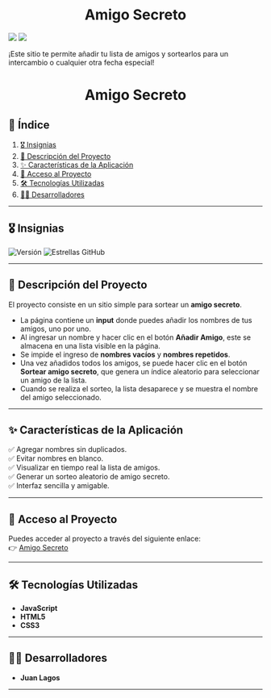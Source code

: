 <h1 align="center"> Amigo Secreto </h1>
<p align="left">
  <img src="https://img.shields.io/badge/Version%201.0-green">
  <img src="https://img.shields.io/github/stars/juanlagosp?style=social">
</p>

<p>¡Este sitio te permite añadir tu lista de amigos y sortearlos para un intercambio o cualquier otra fecha especial!</p>

<h1 align="center">Amigo Secreto</h1>

## 📌 Índice
1. [🎖 Insignias](#-insignias)
2. [📖 Descripción del Proyecto](#-descripción-del-proyecto)
3. [✨ Características de la Aplicación](#-características-de-la-aplicación)
4. [🔗 Acceso al Proyecto](#-acceso-al-proyecto)
5. [🛠 Tecnologías Utilizadas](#-tecnologías-utilizadas)
6. [👨‍💻 Desarrolladores](#-desarrolladores)

---

## 🎖 Insignias
![Versión](https://img.shields.io/badge/versión-1.0-blue)
![Estrellas GitHub](https://img.shields.io/github/stars/JuanLagosP/amigo-secreto?style=social)

---

## 📖 Descripción del Proyecto
El proyecto consiste en un sitio simple para sortear un **amigo secreto**. 

- La página contiene un **input** donde puedes añadir los nombres de tus amigos, uno por uno.
- Al ingresar un nombre y hacer clic en el botón **Añadir Amigo**, este se almacena en una lista visible en la página.
- Se impide el ingreso de **nombres vacíos** y **nombres repetidos**.
- Una vez añadidos todos los amigos, se puede hacer clic en el botón **Sortear amigo secreto**, que genera un índice aleatorio para seleccionar un amigo de la lista.
- Cuando se realiza el sorteo, la lista desaparece y se muestra el nombre del amigo seleccionado.

---

## ✨ Características de la Aplicación
✅ Agregar nombres sin duplicados.  
✅ Evitar nombres en blanco.  
✅ Visualizar en tiempo real la lista de amigos.  
✅ Generar un sorteo aleatorio de amigo secreto.  
✅ Interfaz sencilla y amigable.  

---

## 🔗 Acceso al Proyecto
Puedes acceder al proyecto a través del siguiente enlace:  
👉 [Amigo Secreto](https://juanlagosp.github.io/amigo-secreto)

---

## 🛠 Tecnologías Utilizadas
- **JavaScript**
- **HTML5**
- **CSS3**

---

## 👨‍💻 Desarrolladores
- **Juan Lagos**

---



